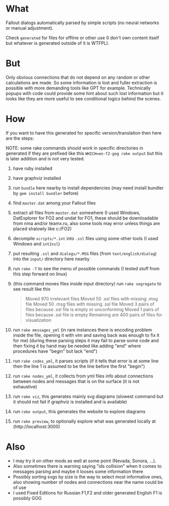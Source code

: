 # What

Fallout dialogs automatically parsed by simple scripts (no neural networks or manual adjustment).

Check `generated` for files for offline or other use (I don't own content itself but whatever is generated outside of it is WTFPL).

# But

Only obvious connections that do not depend on any random or other calculations are made.
So some information is lost and fuller extraction is possible with more demanding tools like GPT for example.
Technically popups with code could provide some hint about such lost information but it looks like they are more useful to see conditional logics behind the scenes.

# How

If you want to have this generated for specific version/translation then here are the steps:

NOTE: some rake commands should work in specific directories in generated if they are prefixed like this `WHICH=en-f2-gog rake output` but this is later addition and is not very tested.

1. have ruby installed
1. have graphviz installed
1. run `bundle` here nearby to install dependencies (may need install bundler by `gem install bundler` before)
1. find `master.dat` among your Fallout files
1. extract all files from `master.dat` somewhere (I used Windows, DatExplorer for FO2 and undat for FO1, these should be downloadable from nma and/or teamx.ru, also some tools may error unless things are placed shalowly like c:/FO2)
1. decompile `scripts/*.int` into `.ssl` files using some other tools (I used Windows and `int2ssl`)
1. put resulting `.ssl` and `dialogs/*.MSG` files (from `text/english/dialog`) into the `input/` directory here nearby
1. run `rake -T` to see the menu of possible commands (I tested stuff from this step forward on linux)
1. (this command moves files inside input directory) run `rake segregate` to see result like this
   
   > Moved 970 irrelevant files
   > Moved 50 .ssl files with missing .msg file
   > Moved 50 .msg files with missing .ssl file
   > Moved 3 pairs of files because .ssl file is empty or unconforming
   > Moved 1 pairs of files because .ssl file is empty
   > Remaining are 400 pairs of files for visualization

1. run `rake messages_yml` (in rare instances there is encoding problem inside the file, opening it with vim and saving back was enough to fix it for me)
   (during these parsing steps it may fail to parse some code and then fixing it by hand may be needed like adding "end" where procedures have "begin" but lack "end")
1. run `rake codes_yml`, it parses scripts
   (if it tells that error is at some line then the line 1 is assumed to be the line before the first "begin")
1. run `rake nodes_yml`, it collects from yml files info about connections between nodes and messages that is on the surface (it is not exhaustive)
1. run `rake viz`, this generates mainly svg diagrams (slowest command but it should not fail if graphviz is installed and is available)
1. run `rake output`, this generates the website to explore diagrams
1. run `rake preview`, to optionally explore what was generated locally at (http://localhost:3000)

# Also

- I may try it on other mods as well at some point (Nevada, Sonora, ...).
- Also sometimes there is warning saying "ids collision" when it comes to messages parsing and maybe it looses some information there
- Possibly sorting svgs by size is the way to select most informative ones, also showing number of nodes and connections near the name could be of use
- I used Fixed Editions for Russian F1,F2 and older generated English F1 is possibly GOG
